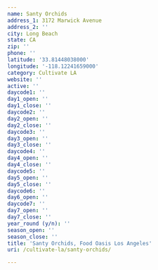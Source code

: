 ```yaml
---
name: Santy Orchids
address_1: 3172 Marwick Avenue
address_2: ''
city: Long Beach
state: CA
zip: ''
phone: ''
latitude: '33.81448038000'
longitude: '-118.12241659000'
category: Cultivate LA
website: ''
active: ''
daycode1: ''
day1_open: ''
day1_close: ''
daycode2: ''
day2_open: ''
day2_close: ''
daycode3: ''
day3_open: ''
day3_close: ''
daycode4: ''
day4_open: ''
day4_close: ''
daycode5: ''
day5_open: ''
day5_close: ''
daycode6: ''
day6_open: ''
daycode7: ''
day7_open: ''
day7_close: ''
year_round (y/n): ''
season_open: ''
season_close: ''
title: 'Santy Orchids, Food Oasis Los Angeles'
uri: /cultivate-la/santy-orchids/

---
```

